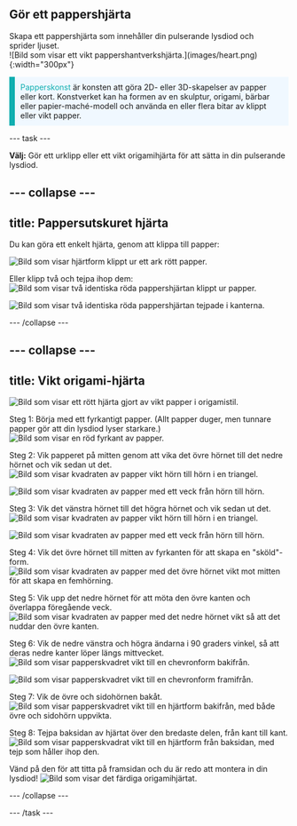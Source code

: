 ## Gör ett pappershjärta

<div style="display: flex; flex-wrap: wrap">
<div style="flex-basis: 200px; flex-grow: 1; margin-right: 15px;">
Skapa ett pappershjärta som innehåller din pulserande lysdiod och sprider ljuset. 
</div>
<div>
![Bild som visar ett vikt pappershantverkshjärta.](images/heart.png){:width="300px"}
</div>
</div>

<p style="border-left: solid; border-width:10px; border-color: #0faeb0; background-color: aliceblue; padding: 10px;">
<span style="color: #0faeb0">Papperskonst</span> är konsten att göra 2D- eller 3D-skapelser av papper eller kort. Konstverket kan ha formen av en skulptur, origami, bärbar eller papier-maché-modell och använda en eller flera bitar av klippt eller vikt papper.</p>

--- task ---

**Välj:** Gör ett urklipp eller ett vikt origamihjärta för att sätta in din pulserande lysdiod.

--- collapse ---
---
title: Pappersutskuret hjärta
---

Du kan göra ett enkelt hjärta, genom att klippa till papper:

![Bild som visar hjärtform klippt ur ett ark rött papper.](images/heart-cutout.png)

Eller klipp två och tejpa ihop dem: ![Bild som visar två identiska röda pappershjärtan klippt ur papper.](images/heart-cutout2.png)

![Bild som visar två identiska röda pappershjärtan tejpade i kanterna.](images/heart-cutout3.png)


--- /collapse ---


--- collapse ---
---
title: Vikt origami-hjärta
---

![Bild som visar ett rött hjärta gjort av vikt papper i origamistil.](images/heart.png)

Steg 1: Börja med ett fyrkantigt papper. (Allt papper duger, men tunnare papper gör att din lysdiod lyser starkare.)
![Bild som visar en röd fyrkant av papper.](images/heart1.png)


Steg 2: Vik papperet på mitten genom att vika det övre hörnet till det nedre hörnet och vik sedan ut det.
![Bild som visar kvadraten av papper vikt hörn till hörn i en triangel.](images/heart2.png)

![Bild som visar kvadraten av papper med ett veck från hörn till hörn.](images/heart3.png)


Steg 3: Vik det vänstra hörnet till det högra hörnet och vik sedan ut det.
![Bild som visar kvadraten av papper vikt hörn till hörn i en triangel.](images/heart4.png)

![Bild som visar kvadraten av papper med ett veck från hörn till hörn.](images/heart5.png)


Steg 4: Vik det övre hörnet till mitten av fyrkanten för att skapa en "sköld"-form.
![Bild som visar kvadraten av papper med det övre hörnet vikt mot mitten för att skapa en femhörning.](images/heart6.png)


Steg 5: Vik upp det nedre hörnet för att möta den övre kanten och överlappa föregående veck.
![Bild som visar kvadraten av papper med det nedre hörnet vikt så att det nuddar den övre kanten.](images/heart7.png)

Steg 6: Vik de nedre vänstra och högra ändarna i 90 graders vinkel, så att deras nedre kanter löper längs mittvecket.
![Bild som visar papperskvadret vikt till en chevronform bakifrån.](images/heart8.png)

![Bild som visar papperskvadret vikt till en chevronform framifrån.](images/heart9.png)


Steg 7: Vik de övre och sidohörnen bakåt.
![Bild som visar papperskvadret vikt till en hjärtform bakifrån, med både övre och sidohörn uppvikta.](images/heart10.png)

Steg 8: Tejpa baksidan av hjärtat över den bredaste delen, från kant till kant.
![Bild som visar papperskvadrat vikt till en hjärtform från baksidan, med tejp som håller ihop den.](images/heart11.png)

Vänd på den för att titta på framsidan och du är redo att montera in din lysdiod!
![Bild som visar det färdiga origamihjärtat.](images/heart.png)


--- /collapse ---

--- /task ---


